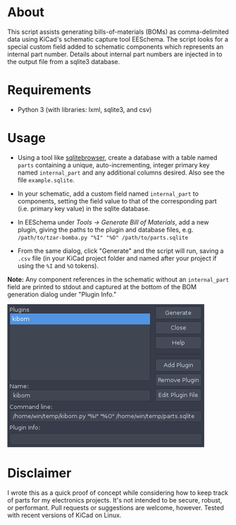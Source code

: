 # About

This script assists generating bills-of-materials (BOMs) as comma-delimited data using KiCad's schematic capture tool EESchema. The script looks for a special custom field added to schematic components which represents an internal part number. Details about internal part numbers are injected in to the output file from a sqlite3 database.

# Requirements

- Python 3 (with libraries: lxml, sqlite3, and csv)

# Usage

- Using a tool like [sqlitebrowser](http://sqlitebrowser.org/), create a database with a table named `parts` containing a unique, auto-incrementing, integer primary key named `internal_part` and any additional columns desired. Also see the file `example.sqlite`.

- In your schematic, add a custom field named `internal_part` to components, setting the field value to that of the corresponding part (i.e. primary key value) in the sqlite database.

- In EESchema under *Tools -> Generate Bill of Materials*, add a new plugin, giving the paths to the plugin and database files, e.g. `/path/to/tzar-bomba.py "%I" "%O" /path/to/parts.sqlite`

- From the same dialog, click "Generate" and the script will run, saving a `.csv` file (in your KiCad project folder and named after your project if using the `%I` and `%O` tokens).

**Note:** Any component references in the schematic without an `internal_part` field are printed to stdout and captured at the bottom of the BOM generation dialog under "Plugin Info."

![BOM Generation Dialog](/screenshot.png?raw=true "BOM Generation Dialog")

# Disclaimer

I wrote this as a quick proof of concept while considering how to keep track of parts for my electronics projects. It's not intended to be secure, robust, or performant. Pull requests or suggestions are welcome, however. Tested with recent versions of KiCad on Linux.
